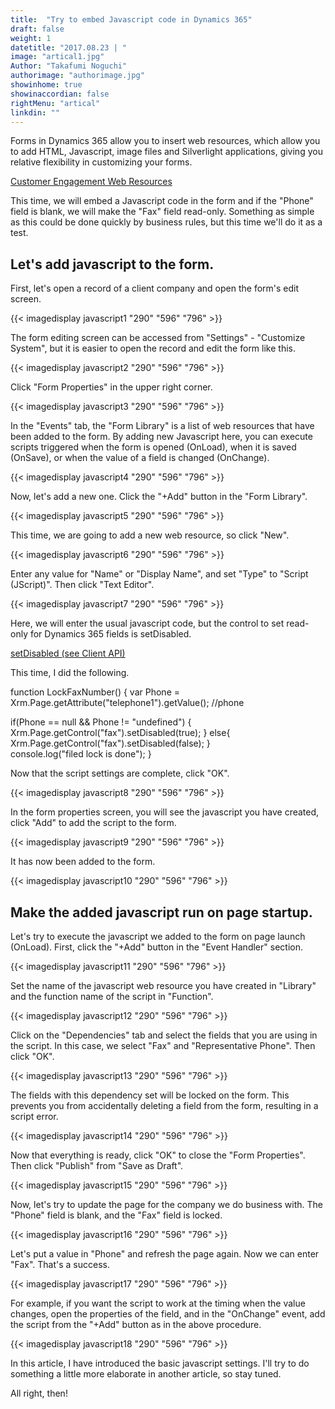 ```yaml
---
title:  "Try to embed Javascript code in Dynamics 365"
draft: false
weight: 1
datetitle: "2017.08.23 | "
image: "artical1.jpg"
Author: "Takafumi Noguchi"
authorimage: "authorimage.jpg"
showinhome: true
showinaccordian: false
rightMenu: "artical"
linkdin: ""
---
```

<!-- Intro  -->
Forms in Dynamics 365 allow you to insert web resources, which allow you to add HTML, Javascript, image files and Silverlight applications, giving you relative flexibility in customizing your forms.

[Customer Engagement Web Resources](https://docs.microsoft.com/ja-jp/dynamics365/customerengagement/on-premises/developer/web-resources)

This time, we will embed a Javascript code in the form and if the "Phone" field is blank, we will make the "Fax" field read-only. Something as simple as this could be done quickly by business rules, but this time we'll do it as a test.


## Let's add javascript to the form.
First, let's open a record of a client company and open the form's edit screen.
<!-- Image= javascript1.png -->
{{< imagedisplay javascript1 "290" "596" "796" >}}

The form editing screen can be accessed from "Settings" - "Customize System", but it is easier to open the record and edit the form like this.
<!-- Image= javascript2.png -->
{{< imagedisplay javascript2 "290" "596" "796" >}}

Click "Form Properties" in the upper right corner.
<!-- Image= javascript3.png -->
{{< imagedisplay javascript3 "290" "596" "796" >}}

In the "Events" tab, the "Form Library" is a list of web resources that have been added to the form. By adding new Javascript here, you can execute scripts triggered when the form is opened (OnLoad), when it is saved (OnSave), or when the value of a field is changed (OnChange).
<!-- Image= javascript4.png -->
{{< imagedisplay javascript4 "290" "596" "796" >}}

Now, let's add a new one. Click the "+Add" button in the "Form Library".
<!-- Image= javascript5.png -->
{{< imagedisplay javascript5 "290" "596" "796" >}}

This time, we are going to add a new web resource, so click "New".
<!-- Image= javascript6.png -->
{{< imagedisplay javascript6 "290" "596" "796" >}}

Enter any value for "Name" or "Display Name", and set "Type" to "Script (JScript)". Then click "Text Editor".
<!-- Image= javascript7.png -->
{{< imagedisplay javascript7 "290" "596" "796" >}}

Here, we will enter the usual javascript code, but the control to set read-only for Dynamics 365 fields is setDisabled.

[setDisabled (see Client API)](https://docs.microsoft.com/ja-jp/powerapps/developer/model-driven-apps/clientapi/reference/controls/setDisabled)

This time, I did the following.

<!-- Background Box -->
function LockFaxNumber()
{ 
   var Phone = Xrm.Page.getAttribute("telephone1").getValue(); //phone

  if(Phone == null && Phone != "undefined")
   {
     Xrm.Page.getControl("fax").setDisabled(true);
    } 
  else{
     Xrm.Page.getControl("fax").setDisabled(false);
   }    
  console.log("filed lock is done");
}

Now that the script settings are complete, click "OK".
<!-- Image= javascript8.png -->
{{< imagedisplay javascript8 "290" "596" "796" >}}

In the form properties screen, you will see the javascript you have created, click "Add" to add the script to the form.
<!-- Image= javascript9.png -->
{{< imagedisplay javascript9 "290" "596" "796" >}}

It has now been added to the form.
<!-- Image= javascript10.png -->
{{< imagedisplay javascript10 "290" "596" "796" >}}

## Make the added javascript run on page startup.
Let's try to execute the javascript we added to the form on page launch (OnLoad). First, click the "+Add" button in the "Event Handler" section.
<!-- Image= javascript11.png -->
{{< imagedisplay javascript11 "290" "596" "796" >}}

Set the name of the javascript web resource you have created in "Library" and the function name of the script in "Function".
<!-- Image= javascript12.png -->
{{< imagedisplay javascript12 "290" "596" "796" >}}

Click on the "Dependencies" tab and select the fields that you are using in the script. In this case, we select "Fax" and "Representative Phone". Then click "OK".
<!-- Image= javascript13.png -->
{{< imagedisplay javascript13 "290" "596" "796" >}}

The fields with this dependency set will be locked on the form. This prevents you from accidentally deleting a field from the form, resulting in a script error.
<!-- Image= javascript14.png -->
{{< imagedisplay javascript14 "290" "596" "796" >}}

Now that everything is ready, click "OK" to close the "Form Properties". Then click "Publish" from "Save as Draft".
<!-- Image= javascript15.png -->
{{< imagedisplay javascript15 "290" "596" "796" >}}

Now, let's try to update the page for the company we do business with. The "Phone" field is blank, and the "Fax" field is locked.
<!-- Image= javascript16.png -->
{{< imagedisplay javascript16 "290" "596" "796" >}}

Let's put a value in "Phone" and refresh the page again. Now we can enter "Fax". That's a success.
<!-- Image= javascript17.png -->
{{< imagedisplay javascript17 "290" "596" "796" >}}

For example, if you want the script to work at the timing when the value changes, open the properties of the field, and in the "OnChange" event, add the script from the "+Add" button as in the above procedure.
<!-- Image= javascript18.png -->
{{< imagedisplay javascript18 "290" "596" "796" >}}

In this article, I have introduced the basic javascript settings. I'll try to do something a little more elaborate in another article, so stay tuned.

All right, then!    
&nbsp;